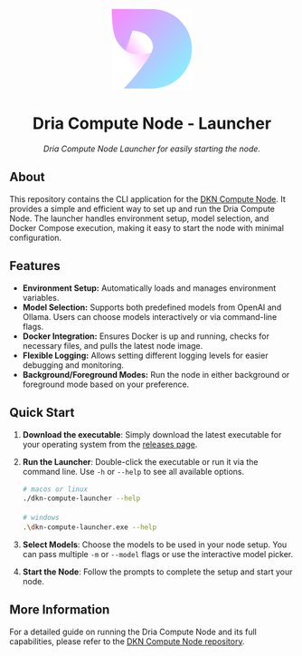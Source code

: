 <p align="center">
  <img src="https://raw.githubusercontent.com/firstbatchxyz/dria-js-client/master/logo.svg" alt="logo" width="142">
</p>

<h1 align="center">
  Dria Compute Node - Launcher
</h1>
<p align="center">
  <i>Dria Compute Node Launcher for easily starting the node.</i>
</p>

## About

This repository contains the CLI application for the [DKN Compute Node](https://github.com/firstbatchxyz/dkn-compute-node). It provides a simple and efficient way to set up and run the Dria Compute Node. The launcher handles environment setup, model selection, and Docker Compose execution, making it easy to start the node with minimal configuration.

## Features

- **Environment Setup:** Automatically loads and manages environment variables.
- **Model Selection:** Supports both predefined models from OpenAI and Ollama. Users can choose models interactively or via command-line flags.
- **Docker Integration:** Ensures Docker is up and running, checks for necessary files, and pulls the latest node image.
- **Flexible Logging:** Allows setting different logging levels for easier debugging and monitoring.
- **Background/Foreground Modes:** Run the node in either background or foreground mode based on your preference.

## Quick Start

1. **Download the executable**: Simply download the latest executable for your operating system from the [releases page](https://github.com/firstbatchxyz/dkn-compute-launcher/releases/tag/v0.0.1).

2. **Run the Launcher**: Double-click the executable or run it via the command line. Use `-h` or `--help` to see all available options.

   ```sh
   # macos or linux
   ./dkn-compute-launcher --help

   # windows
   .\dkn-compute-launcher.exe --help
   ```

3. **Select Models**: Choose the models to be used in your node setup. You can pass multiple `-m` or `--model` flags or use the interactive model picker.

4. **Start the Node**: Follow the prompts to complete the setup and start your node.

## More Information

For a detailed guide on running the Dria Compute Node and its full capabilities, please refer to the [DKN Compute Node repository](https://github.com/firstbatchxyz/dkn-compute-node/blob/master/docs/NODE_GUIDE.md).
